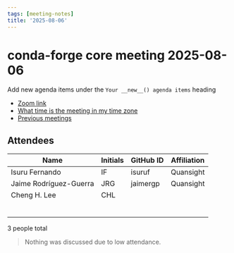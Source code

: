 ```yaml
---
tags: [meeting-notes]
title: '2025-08-06'
---
```

# conda-forge core meeting 2025-08-06

Add new agenda items under the `Your __new__() agenda items` heading

- [Zoom link](https://zoom.us/j/9138593505?pwd=SWh3dE1IK05LV01Qa0FJZ1ZpMzJLZz09)
- [What time is the meeting in my time zone](https://dateful.com/convert/utc?t=5pm)
- [Previous meetings](https://conda-forge.org/community/minutes/)

## Attendees

| Name                    | Initials | GitHub ID        | Affiliation                 |
| ----------------------- | -------- | ---------------  | --------------------------- |
| Isuru Fernando          | IF       | isuruf           | Quansight                   |
| Jaime Rodríguez-Guerra  | JRG      | jaimergp         | Quansight                   |
| Cheng H. Lee            | CHL      |                  |                             |
|                         |          |                  |                             |
|                         |          |                  |                             |
|                         |          |                  |                             |
|                         |          |                  |                             |
|                         |          |                  |                             |
|                         |          |                  |                             |

3 people total

> Nothing was discussed due to low attendance.
